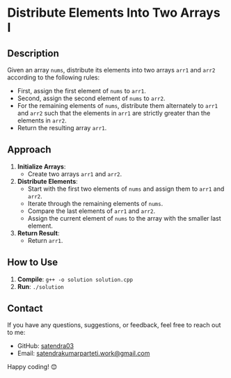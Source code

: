 # Distribute Elements Into Two Arrays I

## Description

Given an array `nums`, distribute its elements into two arrays `arr1` and `arr2` according to the following rules:

- First, assign the first element of `nums` to `arr1`.
- Second, assign the second element of `nums` to `arr2`.
- For the remaining elements of `nums`, distribute them alternately to `arr1` and `arr2` such that the elements in `arr1` are strictly greater than the elements in `arr2`.
- Return the resulting array `arr1`.

## Approach

1. **Initialize Arrays**:
   - Create two arrays `arr1` and `arr2`.
2. **Distribute Elements**:
   - Start with the first two elements of `nums` and assign them to `arr1` and `arr2`.
   - Iterate through the remaining elements of `nums`.
   - Compare the last elements of `arr1` and `arr2`.
   - Assign the current element of `nums` to the array with the smaller last element.
3. **Return Result**:
   - Return `arr1`.

## How to Use

1. **Compile**: `g++ -o solution solution.cpp`
2. **Run**: `./solution`

## Contact

If you have any questions, suggestions, or feedback, feel free to reach out to me:

- GitHub: [satendra03](https://github.com/satendra03)
- Email: [satendrakumarparteti.work@gmail.com](mailto:satendrakumarparteti.work@gmail.com)

Happy coding! 😊
